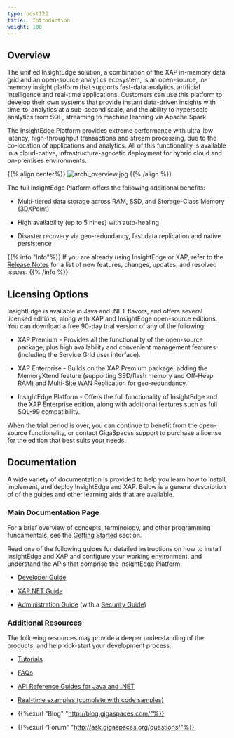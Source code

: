 ```yaml
---
type: post122
title:  Introduction
weight: 100
---
```


## Overview

The unified InsightEdge solution, a combination of the XAP in-memory data grid and an open-source analytics ecosystem, is an open-source, in-memory insight platform that supports fast-data analytics, artificial intelligence and real-time applications. Customers can use this platform to develop their own systems that provide instant data-driven insights with time-to-analytics at a sub-second scale, and the ability to hyperscale analytics from SQL, streaming to machine learning via Apache Spark.

The InsightEdge Platform provides extreme performance with ultra-low latency, high-throughput transactions and stream processing, due to the co-location of applications and analytics. All of this functionality is available in a cloud-native, infrastructure-agnostic deployment for hybrid cloud and on-premises environments. 

{{% align center%}}
![archi_overview.jpg](/attachment_files/Product_Architecture1.png)
{{% /align %}}

The full InsightEdge Platform offers the following additional benefits:

* Multi-tiered data storage across RAM, SSD, and Storage-Class Memory (3DXPoint) 

* High availability (up to 5 nines) with auto-healing

* Disaster recovery via geo-redundancy, fast data replication and native persistence

{{% info "Info"%}}
If you are already using InsightEdge or XAP, refer to the [Release Notes](/xap/12.2/rn/index.html) for a list of new features, changes, updates, and resolved issues.
{{% /info %}}

## Licensing Options

InsightEdge is available in Java and .NET flavors, and offers several licensed editions, along with XAP and InsightEdge open-source editions. You can download a free 90-day trial version of any of the following:

* XAP Premium - Provides all the functionality of the open-source package, plus high availability and convenient management features (including the Service Grid user interface).

* XAP Enterprise - Builds on the XAP Premium package, adding the MemoryXtend feature (supporting SSD/flash memory and Off-Heap RAM) and Multi-Site WAN Replication for geo-redundancy.

* InsightEdge Platform - Offers the full functionality of InsightEdge and the XAP Enterprise edition, along with additional features such as full SQL-99 compatibility.

When the trial period is over, you can continue to benefit from the open-source functionality, or contact GigaSpaces support to purchase a license for the edition that best suits your needs.

## Documentation

A wide variety of documentation is provided to help you learn how to install, implement, and deploy InsightEdge and XAP. Below is a general description of of the guides and other learning aids that are available.

### Main Documentation Page

For a brief overview of concepts, terminology, and other programming fundamentals, see the [Getting Started](/xap/12.2/started/index.html) section.

Read one of the following guides for detailed instructions on how to install InsightEdge and XAP and configure your working environment, and understand the APIs that comprise the InsightEdge Platform.

* [Developer Guide](/xap/12.2/dev-java/index.html)

* [XAP.NET Guide](/xap/12.2/dev-dotnet/index.html)

* [Administration Guide](/xap/12.2/admin/index.html) (with a [Security Guide](/xap/12.2/security/index.html))

### Additional Resources

The following resources may provide a deeper understanding of the products, and help kick-start your development process:

* [Tutorials](/xap/12.2/tut-java/index.html)

* [FAQs](/faq/index.html)

* [API Reference Guides for Java and .NET](/api_documentation/index.html)

* [Real-time examples (complete with code samples)](/sbp)

* {{%exurl "Blog" "http://blog.gigaspaces.com/"%}}

* {{%exurl "Forum" "http://ask.gigaspaces.org/questions/"%}}
